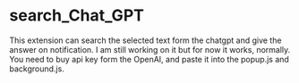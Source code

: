 # search_Chat_GPT

This extension can search the selected text form the chatgpt and give the answer on notification.
I am still working on it but for now it works, normally. You need to buy api key form the OpenAI, and paste it into the popup.js and background.js.
